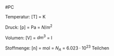 #PC 

Temperatur: [T] = K

Druck: [p] = Pa = $N/m^2$

Volumen: [V] = $dm^3$ = l

Stoffmenge: [n] = mol = $N_A$ = $6.023 \cdot 10^{23}$ Teilchen
